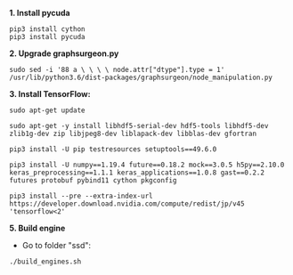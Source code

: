 **1. Install pycuda**
```
pip3 install cython
pip3 install pycuda
```
**2. Upgrade graphsurgeon.py**
```
sudo sed -i '88 a \ \ \ \ node.attr["dtype"].type = 1' /usr/lib/python3.6/dist-packages/graphsurgeon/node_manipulation.py
```
**3. Install TensorFlow:**
```
sudo apt-get update
```
```
sudo apt-get -y install libhdf5-serial-dev hdf5-tools libhdf5-dev zlib1g-dev zip libjpeg8-dev liblapack-dev libblas-dev gfortran
```
```
pip3 install -U pip testresources setuptools==49.6.0
```
```
pip3 install -U numpy==1.19.4 future==0.18.2 mock==3.0.5 h5py==2.10.0 keras_preprocessing==1.1.1 keras_applications==1.0.8 gast==0.2.2 futures protobuf pybind11 cython pkgconfig
```
```
pip3 install --pre --extra-index-url https://developer.download.nvidia.com/compute/redist/jp/v45 'tensorflow<2'
```
**5. Build engine**
- Go to folder "ssd":
```
./build_engines.sh
```
